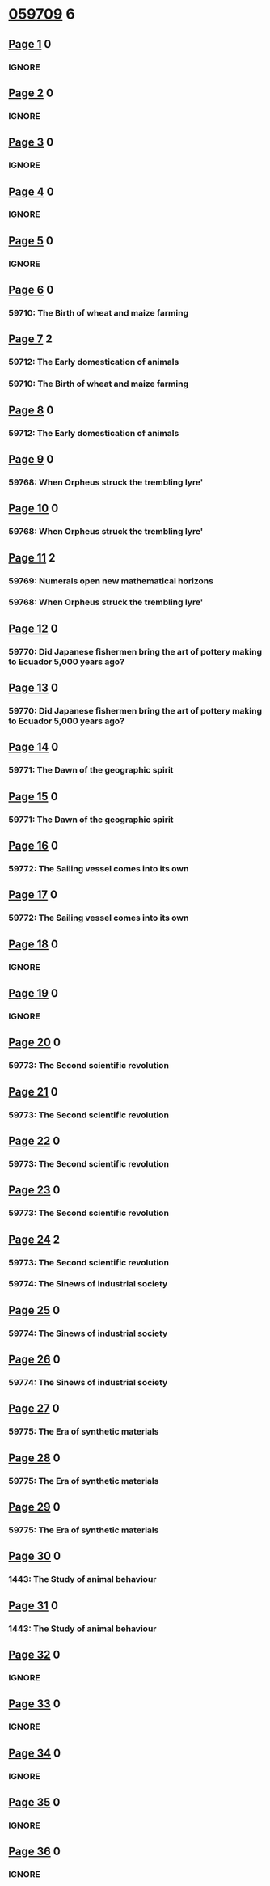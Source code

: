 # [059709](https://demo.humlab.umu.se/courier/059709eng.pdf) 6

## [Page 1](https://demo.humlab.umu.se/courier/059709eng.pdf#page=1) 0

### IGNORE

## [Page 2](https://demo.humlab.umu.se/courier/059709eng.pdf#page=2) 0

### IGNORE

## [Page 3](https://demo.humlab.umu.se/courier/059709eng.pdf#page=3) 0

### IGNORE

## [Page 4](https://demo.humlab.umu.se/courier/059709eng.pdf#page=4) 0

### IGNORE

## [Page 5](https://demo.humlab.umu.se/courier/059709eng.pdf#page=5) 0

### IGNORE

## [Page 6](https://demo.humlab.umu.se/courier/059709eng.pdf#page=6) 0

### 59710: The Birth of wheat and maize farming

## [Page 7](https://demo.humlab.umu.se/courier/059709eng.pdf#page=7) 2

### 59712: The Early domestication of animals

### 59710: The Birth of wheat and maize farming

## [Page 8](https://demo.humlab.umu.se/courier/059709eng.pdf#page=8) 0

### 59712: The Early domestication of animals

## [Page 9](https://demo.humlab.umu.se/courier/059709eng.pdf#page=9) 0

### 59768: When Orpheus struck the trembling lyre'

## [Page 10](https://demo.humlab.umu.se/courier/059709eng.pdf#page=10) 0

### 59768: When Orpheus struck the trembling lyre'

## [Page 11](https://demo.humlab.umu.se/courier/059709eng.pdf#page=11) 2

### 59769: Numerals open new mathematical horizons

### 59768: When Orpheus struck the trembling lyre'

## [Page 12](https://demo.humlab.umu.se/courier/059709eng.pdf#page=12) 0

### 59770: Did Japanese fishermen bring the art of pottery making to Ecuador 5,000 years ago?

## [Page 13](https://demo.humlab.umu.se/courier/059709eng.pdf#page=13) 0

### 59770: Did Japanese fishermen bring the art of pottery making to Ecuador 5,000 years ago?

## [Page 14](https://demo.humlab.umu.se/courier/059709eng.pdf#page=14) 0

### 59771: The Dawn of the geographic spirit

## [Page 15](https://demo.humlab.umu.se/courier/059709eng.pdf#page=15) 0

### 59771: The Dawn of the geographic spirit

## [Page 16](https://demo.humlab.umu.se/courier/059709eng.pdf#page=16) 0

### 59772: The Sailing vessel comes into its own

## [Page 17](https://demo.humlab.umu.se/courier/059709eng.pdf#page=17) 0

### 59772: The Sailing vessel comes into its own

## [Page 18](https://demo.humlab.umu.se/courier/059709eng.pdf#page=18) 0

### IGNORE

## [Page 19](https://demo.humlab.umu.se/courier/059709eng.pdf#page=19) 0

### IGNORE

## [Page 20](https://demo.humlab.umu.se/courier/059709eng.pdf#page=20) 0

### 59773: The Second scientific revolution

## [Page 21](https://demo.humlab.umu.se/courier/059709eng.pdf#page=21) 0

### 59773: The Second scientific revolution

## [Page 22](https://demo.humlab.umu.se/courier/059709eng.pdf#page=22) 0

### 59773: The Second scientific revolution

## [Page 23](https://demo.humlab.umu.se/courier/059709eng.pdf#page=23) 0

### 59773: The Second scientific revolution

## [Page 24](https://demo.humlab.umu.se/courier/059709eng.pdf#page=24) 2

### 59773: The Second scientific revolution

### 59774: The Sinews of industrial society

## [Page 25](https://demo.humlab.umu.se/courier/059709eng.pdf#page=25) 0

### 59774: The Sinews of industrial society

## [Page 26](https://demo.humlab.umu.se/courier/059709eng.pdf#page=26) 0

### 59774: The Sinews of industrial society

## [Page 27](https://demo.humlab.umu.se/courier/059709eng.pdf#page=27) 0

### 59775: The Era of synthetic materials

## [Page 28](https://demo.humlab.umu.se/courier/059709eng.pdf#page=28) 0

### 59775: The Era of synthetic materials

## [Page 29](https://demo.humlab.umu.se/courier/059709eng.pdf#page=29) 0

### 59775: The Era of synthetic materials

## [Page 30](https://demo.humlab.umu.se/courier/059709eng.pdf#page=30) 0

### 1443: The Study of animal behaviour

## [Page 31](https://demo.humlab.umu.se/courier/059709eng.pdf#page=31) 0

### 1443: The Study of animal behaviour

## [Page 32](https://demo.humlab.umu.se/courier/059709eng.pdf#page=32) 0

### IGNORE

## [Page 33](https://demo.humlab.umu.se/courier/059709eng.pdf#page=33) 0

### IGNORE

## [Page 34](https://demo.humlab.umu.se/courier/059709eng.pdf#page=34) 0

### IGNORE

## [Page 35](https://demo.humlab.umu.se/courier/059709eng.pdf#page=35) 0

### IGNORE

## [Page 36](https://demo.humlab.umu.se/courier/059709eng.pdf#page=36) 0

### IGNORE
